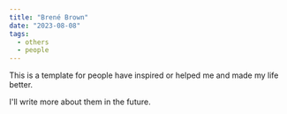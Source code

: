 ```yaml
---
title: "Brené Brown"
date: "2023-08-08"
tags:
  - others
  - people
---
```


This is a template for people have inspired or helped me and made my life better.

I'll write more about them in the future.